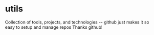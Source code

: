 # utils
Collection of tools, projects, and technologies -- github just makes it so easy to setup and manage repos 
Thanks github!

